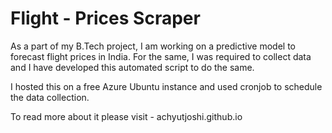 # Flight - Prices Scraper

As a part of my B.Tech project, I am working on a predictive model to forecast flight prices in India. For the same, I was required to collect data and I have developed this automated script to do the same.

I hosted this on a free Azure Ubuntu instance and used cronjob to schedule the data collection. 

To read more about it please visit - achyutjoshi.github.io
